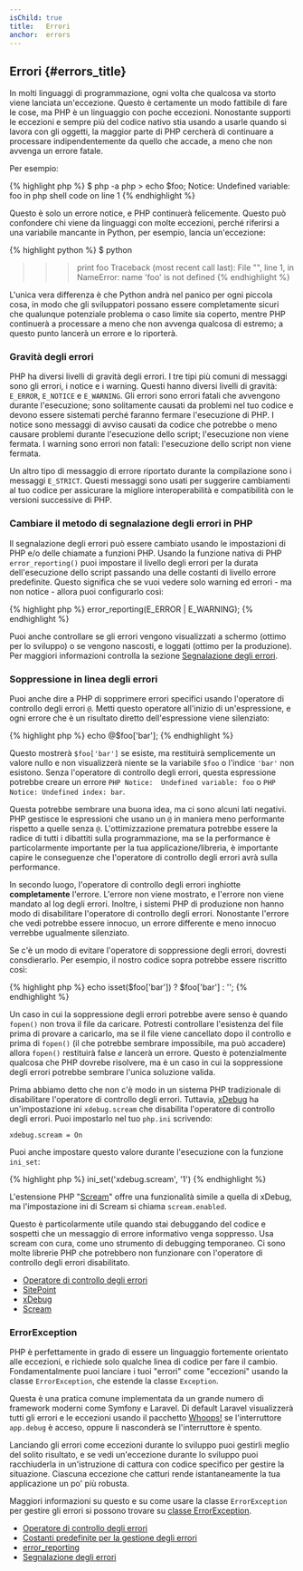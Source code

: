 ```yaml
---
isChild: true
title:   Errori
anchor:  errors
---
```


## Errori {#errors_title}

In molti linguaggi di programmazione, ogni volta che qualcosa va storto viene
lanciata un'eccezione. Questo è certamente un modo fattibile di fare le cose, ma
PHP è un linguaggio con poche eccezioni. Nonostante supporti le eccezioni e
sempre più del codice nativo stia usando a usarle quando si lavora con gli
oggetti, la maggior parte di PHP cercherà di continuare a processare
indipendentemente da quello che accade, a meno che non avvenga un errore fatale.

Per esempio:

{% highlight php %}
$ php -a
php > echo $foo;
Notice: Undefined variable: foo in php shell code on line 1
{% endhighlight %}

Questo è solo un errore notice, e PHP continuerà felicemente. Questo può
confondere chi viene da linguaggi con molte eccezioni, perché riferirsi a una
variabile mancante in Python, per esempio, lancia un'eccezione:

{% highlight python %}
$ python
>>> print foo
Traceback (most recent call last):
  File "<stdin>", line 1, in <module>
NameError: name 'foo' is not defined
{% endhighlight %}

L'unica vera differenza è che Python andrà nel panico per ogni piccola cosa, in
modo che gli sviluppatori possano essere completamente sicuri che qualunque
potenziale problema o caso limite sia coperto, mentre PHP continuerà a
processare a meno che non avvenga qualcosa di estremo; a questo punto lancerà un
errore e lo riporterà.

### Gravità degli errori

PHP ha diversi livelli di gravità degli errori. I tre tipi più comuni di
messaggi sono gli errori, i notice e i warning. Questi hanno diversi livelli di
gravità: `E_ERROR`, `E_NOTICE` e `E_WARNING`. Gli errori sono errori fatali che
avvengono durante l'esecuzione; sono solitamente causati da problemi nel tuo
codice e devono essere sistemati perché faranno fermare l'esecuzione di PHP. I
notice sono messaggi di avviso causati da codice che potrebbe o meno causare
problemi durante l'esecuzione dello script; l'esecuzione non viene fermata. I
warning sono errori non fatali: l'esecuzione dello script non viene fermata.

Un altro tipo di messaggio di errore riportato durante la compilazione sono i
messaggi `E_STRICT`. Questi messaggi sono usati per suggerire cambiamenti al tuo
codice per assicurare la migliore interoperabilità e compatibilità con le
versioni successive di PHP.

### Cambiare il metodo di segnalazione degli errori in PHP

Il segnalazione degli errori può essere cambiato usando le impostazioni di PHP
e/o delle chiamate a funzioni PHP. Usando la funzione nativa di PHP
`error_reporting()` puoi impostare il livello degli errori per la durata
dell'esecuzione dello script passando una delle costanti di livello errore
predefinite. Questo significa che se vuoi vedere solo warning ed errori - ma non
notice - allora puoi configurarlo così:

{% highlight php %}
error_reporting(E_ERROR | E_WARNING);
{% endhighlight %}

Puoi anche controllare se gli errori vengono visualizzati a schermo (ottimo per
lo sviluppo) o se vengono nascosti, e loggati (ottimo per la produzione). Per
maggiori informazioni controlla la sezione
[Segnalazione degli errori][errorreport].

### Soppressione in linea degli errori

Puoi anche dire a PHP di sopprimere errori specifici usando l'operatore di
controllo degli errori `@`. Metti questo operatore all'inizio di un'espressione,
e ogni errore che è un risultato diretto dell'espressione viene silenziato:

{% highlight php %}
echo @$foo['bar'];
{% endhighlight %}

Questo mostrerà `$foo['bar']` se esiste, ma restituirà semplicemente un valore
nullo e non visualizzerà niente se la variabile `$foo` o l'indice `'bar'` non
esistono. Senza l'operatore di controllo degli errori, questa espressione
potrebbe creare un errore `PHP Notice:  Undefined variable: foo` o `PHP Notice:
Undefined index: bar`.

Questa potrebbe sembrare una buona idea, ma ci sono alcuni lati negativi. PHP
gestisce le espressioni che usano un `@` in maniera meno performante rispetto a
quelle senza `@`. L'ottimizzazione prematura potrebbe essere la radice di tutti
i dibattiti sulla programmazione, ma se la performance è particolarmente
importante per la tua applicazione/libreria, è importante capire le conseguenze
che l'operatore di controllo degli errori avrà sulla performance.

In secondo luogo, l'operatore di controllo degli errori inghiotte
**completamente** l'errore. L'errore non viene mostrato, e l'errore non viene
mandato al log degli errori. Inoltre, i sistemi PHP di produzione non hanno modo
di disabilitare l'operatore di controllo degli errori. Nonostante l'errore che
vedi potrebbe essere innocuo, un errore differente e meno innocuo verrebbe
ugualmente silenziato.

Se c'è un modo di evitare l'operatore di soppressione degli errori, dovresti
consdierarlo. Per esempio, il nostro codice sopra potrebbe essere riscritto
così:

{% highlight php %}
echo isset($foo['bar']) ? $foo['bar'] : '';
{% endhighlight %}

Un caso in cui la soppressione degli errori potrebbe avere senso è quando
`fopen()` non trova il file da caricare. Potresti controllare l'esistenza del
file prima di provare a caricarlo, ma se il file viene cancellato dopo il
controllo e prima di `fopen()` (il che potrebbe sembrare impossibile, ma può
accadere) allora `fopen()` restituirà false _e_ lancerà un errore. Questo è
potenzialmente qualcosa che PHP dovrebe risolvere, ma è un caso in cui la
soppressione degli errori potrebbe sembrare l'unica soluzione valida.

Prima abbiamo detto che non c'è modo in un sistema PHP tradizionale di
disabilitare l'operatore di controllo degli errori. Tuttavia, [xDebug] ha
un'impostazione ini `xdebug.scream` che disabilita l'operatore di controllo
degli errori. Puoi impostarlo nel tuo `php.ini` scrivendo:

    xdebug.scream = On

Puoi anche impostare questo valore durante l'esecuzione con la funzione `ini_set`:

{% highlight php %}
ini_set('xdebug.scream', '1')
{% endhighlight %}

L'estensione PHP "[Scream]" offre una funzionalità simile a quella di xDebug, ma
l'impostazione ini di Scream si chiama `scream.enabled`.

Questo è particolarmente utile quando stai debuggando del codice e sospetti che
un messaggio di errore informativo venga soppresso. Usa scream con cura, come
uno strumento di debugging temporaneo. Ci sono molte librerie PHP che potrebbero
non funzionare con l'operatore di controllo degli errori disabilitato.

* [Operatore di controllo degli errori](http://php.net/manual/en/language.operators.errorcontrol.php)
* [SitePoint](http://www.sitepoint.com/)
* [xDebug]
* [Scream]

[xDebug]: http://xdebug.org/docs/basic
[Scream]: http://www.php.net/manual/en/book.scream.php

### ErrorException

PHP è perfettamente in grado di essere un linguaggio fortemente orientato alle
eccezioni, e richiede solo qualche linea di codice per fare il cambio.
Fondamentalmente puoi lanciare i tuoi "errori" come "eccezioni" usando la classe
`ErrorException`, che estende la classe `Exception`.

Questa è una pratica comune implementata da un grande numero di framework
moderni come Symfony e Laravel. Di default Laravel visualizzerà tutti gli errori
e le eccezioni usando il pacchetto [Whoops!] se l'interruttore `app.debug` è
acceso, oppure li nasconderà se l'interruttore è spento.

Lanciando gli errori come eccezioni durante lo sviluppo puoi gestirli meglio del
solito risultato, e se vedi un'eccezione durante lo sviluppo puoi racchiuderla
in un'istruzione di cattura con codice specifico per gestire la situazione.
Ciascuna eccezione che catturi rende istantaneamente la tua applicazione un po'
più robusta.

Maggiori informazioni su questo e su come usare la classe `ErrorException` per
gestire gli errori si possono trovare su [classe ErrorException][errorexception].

* [Operatore di controllo degli errori](http://php.net/manual/en/language.operators.errorcontrol.php)
* [Costanti predefinite per la gestione degli errori](http://www.php.net/manual/en/errorfunc.constants.php)
* [error_reporting](http://www.php.net/manual/en/function.error-reporting.php)
* [Segnalazione degli errori][errorreport]

[errorexception]: http://php.net/manual/en/class.errorexception.php
[errorreport]: /#segnalazione_degli_errori
[Whoops!]: http://filp.github.io/whoops/
